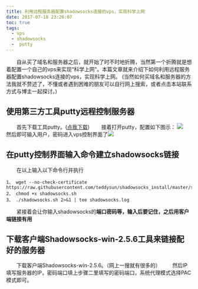 ```yaml
---
title: 利用远程服务器配置shadowsocks连接的vps，实现科学上网
date: 2017-07-18 23:26:07
toc: true
tags: 
  - vps
  - shadowsocks
  -  putty
---
```


　　自从买了域名和服务器之后，就开始了时不时地折腾，当然第一个折腾就是想着配置一个自己的vps来实现“科学上网”。本篇文章就来介绍下如何利用远程服务器配置shadowsocks连接的vps，实现科学上网。 (当然如何买域名和服务器的方法我就不赘述了，不懂或者遇到困难的朋友可以自行网上搜索，或者点击本站联系方式与博主一起探讨。)

## 使用第三方工具putty远程控制服务器

　　首先下载工具putty。(<a href="http://download.csdn.net/detail/gongziyayu/9800346">点我下载</a>)
  　　接着打开putty，配置如下图示： 
    ![](http://otan6vlz9.bkt.clouddn.com/putty.png)
　　
　　然后即可输入用户，密码进入vps控制界面了![](http://otan6vlz9.bkt.clouddn.com/puttycaozuovps.png)
## 在putty控制界面输入命令建立shadowsocks链接
 
　　在以上输入以下命令行并执行
```
1、 wget --no-check-certificate https://raw.githubusercontent.com/teddysun/shadowsocks_install/master/shadowsocks.sh
2、 chmod +x shadowsocks.sh
3、 ./shadowsocks.sh 2>&1 | tee shadowsocks.log
```
　　紧接着会让你输入shadowsocks的**端口密码等，输入后要记住，之后用客户端链接有用**
## 下载客户端Shadowsocks-win-2.5.6工具来链接配好的服务器

　　下载客户端Shadowsocks-win-2.5.6。（网上一搜就有很多的）
　　然后IP填写服务器的IP，密码端口填上步骤二里填写的密码端口，系统代理模式选择PAC模式即可。
  
